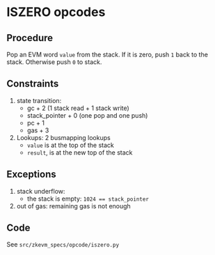 # ISZERO opcodes

## Procedure

Pop an EVM word `value` from the stack. If it is zero, push `1` back to the stack. Otherwise push `0` to stack.

## Constraints

1. state transition:
   - gc + 2 (1 stack read + 1 stack write)
   - stack_pointer + 0 (one pop and one push)
   - pc + 1
   - gas + 3
2. Lookups: 2 busmapping lookups
   - `value` is at the top of the stack
   - `result`, is at the new top of the stack

## Exceptions

1. stack underflow:
   - the stack is empty: `1024 == stack_pointer`
2. out of gas: remaining gas is not enough

## Code

See `src/zkevm_specs/opcode/iszero.py`
